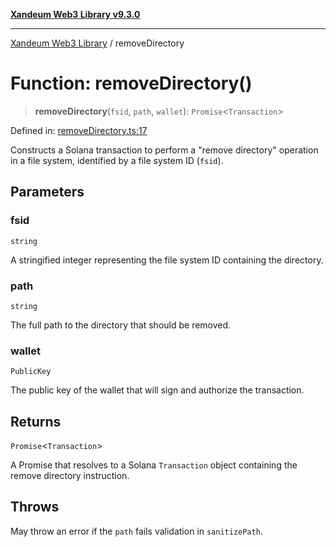 [**Xandeum Web3 Library v9.3.0**](../README.md)

***

[Xandeum Web3 Library](../globals.md) / removeDirectory

# Function: removeDirectory()

> **removeDirectory**(`fsid`, `path`, `wallet`): `Promise`\<`Transaction`\>

Defined in: [removeDirectory.ts:17](https://github.com/Xandeum/test_web3/blob/main/src/removeDirectory.ts#L17)

Constructs a Solana transaction to perform a "remove directory" operation
in a  file system, identified by a file system ID (`fsid`).

## Parameters

### fsid

`string`

A stringified integer representing the file system ID containing the directory.

### path

`string`

The full path to the directory that should be removed.

### wallet

`PublicKey`

The public key of the wallet that will sign and authorize the transaction.

## Returns

`Promise`\<`Transaction`\>

A Promise that resolves to a Solana `Transaction` object containing the remove directory instruction.

## Throws

May throw an error if the `path` fails validation in `sanitizePath`.
